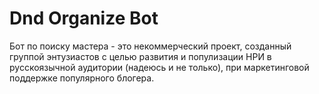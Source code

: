 # Dnd Organize Bot

Бот по поиску мастера - это некоммерческий проект, созданный
группой энтузиастов с целью развития и популизации НРИ в русскоязычной 
аудитории (надеюсь и не только), при маркетинговой поддержке популярного 
блогера.
